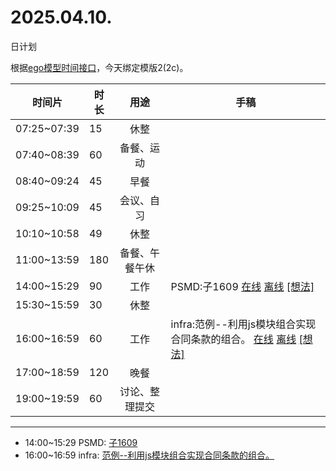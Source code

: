 # 2025.04.10.
日计划

根据[ego模型时间接口](https://gitee.com/hyg/blog/blob/master/timeflow.md)，今天绑定模版2(2c)。

| 时间片 | 时长 | 用途 | 手稿 |
| --- | --- | :---: | --- |
| 07:25~07:39 | 15 | 休整 |  |
| 07:40~08:39 | 60 | 备餐、运动 |  |
| 08:40~09:24 | 45 | 早餐 |  |
| 09:25~10:09 | 45 | 会议、自习 |  |
| 10:10~10:58 | 49 | 休整 |  |
| 11:00~13:59 | 180 | 备餐、午餐午休 |  |
| 14:00~15:29 | 90 | 工作 | PSMD:子1609 [在线](http://simp.ly/p/lsBYG9) [离线](../../draft/2025/20250410140000.md) <a href="mailto:huangyg@mars22.com?subject=关于2025.04.10.[PSMD:子1609]任务&body=日期: 20250410%0D%0A序号: 6%0D%0A手稿:../../draft/2025/20250410140000.md%0D%0A---请勿修改邮件主题及以上内容 从下一行开始写您的想法---%0D%0A">[想法]</a> |
| 15:30~15:59 | 30 | 休整 |  |
| 16:00~16:59 | 60 | 工作 | infra:范例--利用js模块组合实现合同条款的组合。 [在线](http://simp.ly/p/MpcbHD) [离线](../../draft/2025/20250410160000.md) <a href="mailto:huangyg@mars22.com?subject=关于2025.04.10.[infra:范例--利用js模块组合实现合同条款的组合。]任务&body=日期: 20250410%0D%0A序号: 8%0D%0A手稿:../../draft/2025/20250410160000.md%0D%0A---请勿修改邮件主题及以上内容 从下一行开始写您的想法---%0D%0A">[想法]</a> |
| 17:00~18:59 | 120 | 晚餐 |  |
| 19:00~19:59 | 60 | 讨论、整理提交 |  |

---

- 14:00~15:29	PSMD: [子1609](../../draft/2025/20250410.01.md)
- 16:00~16:59	infra: [范例--利用js模块组合实现合同条款的组合。](../../draft/2025/20250410.02.md)
